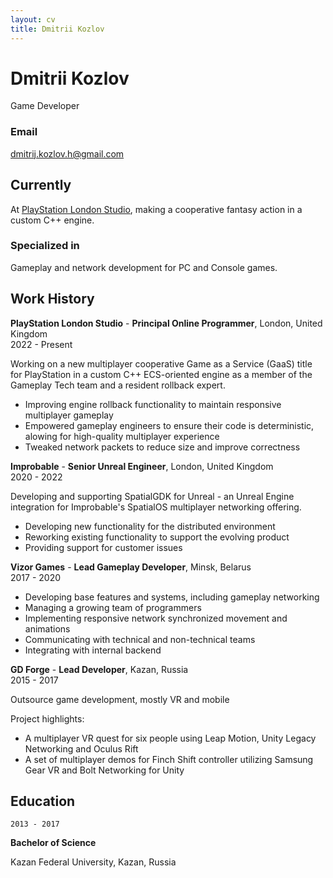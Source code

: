 ```yaml
---
layout: cv
title: Dmitrii Kozlov
---
```

# Dmitrii Kozlov
Game Developer

### Email
<dmitrij.kozlov.h@gmail.com>

## Currently
At [PlayStation London Studio](https://playstationlondonstudio.com), making a cooperative fantasy action in a custom C++ engine.

### Specialized in

Gameplay and network development for PC and Console games.

## Work History

**PlayStation London Studio** - **Principal Online Programmer**, London, United Kingdom<br>2022 - Present

Working on a new multiplayer cooperative Game as a Service (GaaS) title for PlayStation in a custom C++ ECS-oriented engine as a member of the Gameplay Tech team and a resident rollback expert.

* Improving engine rollback functionality to maintain responsive multiplayer gameplay
* Empowered gameplay engineers to ensure their code is deterministic, alowing for high-quality multiplayer experience
* Tweaked network packets to reduce size and improve correctness

**Improbable** - **Senior Unreal Engineer**, London, United Kingdom<br>2020 - 2022

Developing and supporting SpatialGDK for Unreal - an Unreal Engine integration for Improbable's SpatialOS multiplayer networking offering.

* Developing new functionality for the distributed environment
* Reworking existing functionality to support the evolving product
* Providing support for customer issues

**Vizor Games** - **Lead Gameplay Developer**, Minsk, Belarus<br>2017 - 2020

* Developing base features and systems, including gameplay networking
* Managing a growing team of programmers
* Implementing responsive network synchronized movement and animations
* Communicating with technical and non-technical teams
* Integrating with internal backend

**GD Forge** - **Lead Developer**, Kazan, Russia<br>2015 - 2017

Outsource game development, mostly VR and mobile

Project highlights:

* A multiplayer VR quest for six people using Leap Motion, Unity Legacy Networking and Oculus Rift
* A set of multiplayer demos for Finch Shift controller utilizing Samsung Gear VR and Bolt Networking for Unity

## Education

`2013 - 2017`

**Bachelor of Science**

Kazan Federal University, Kazan, Russia

<!-- ### Footer

Last updated: March 2024 -->
